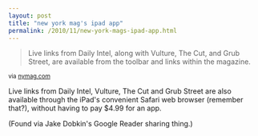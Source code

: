 ```yaml
---
layout: post
title: "new york mag's ipad app"
permalink: /2010/11/new-york-mags-ipad-app.html
---
```


<blockquote><p>Live links from Daily Intel, along with Vulture, The Cut, and Grub Street, are available from the toolbar and links within the magazine.</p></blockquote>

<p><small>via <a href="http://nymag.com/daily/intel/2010/11/new_york_magazine_and_daily_in.html?utm_source=feedburner&amp;utm_medium=feed&amp;utm_campaign=Feed%3A%20nymag%2Fintel%20%28Daily%20Intelligencer%20-%20New%20York%20Magazine%29">nymag.com</a></small></p>

<p>Live links from Daily Intel, Vulture, The Cut and Grub Street are also available through the iPad&#39;s convenient Safari web browser (remember that?), without having to pay $4.99 for an app.</p>

<p>(Found via Jake Dobkin&#39;s Google Reader sharing thing.)</p>


